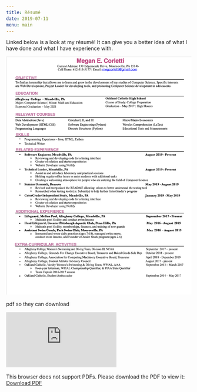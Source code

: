 ```yaml
---
title: Résumé
date: 2019-07-11
menu: main
---
```



Linked below is a look at my résumé! It can give you a better idea of what I
have done and what I have experience with.

![Résumé](/images/CorlettiResume.jpg)

pdf so they can download

<object data="http://megancorletti.netlify.com/CorlettiResume.pdf" type="application/pdf" width="700px" height="700px">
    <embed src="http://megancorletti.netlify.com/CorlettiResume.pdf">
        <p>This browser does not support PDFs. Please download the PDF to view it: <a href="http://megancorletti.netlify.com/CorlettiResume.pdf">Download PDF</a>
        </p>
    </embed>
</object>

